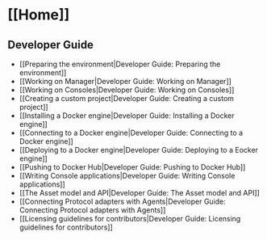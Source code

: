 # [[Home]]

## Developer Guide

* [[Preparing the environment|Developer Guide: Preparing the environment]]
* [[Working on Manager|Developer Guide: Working on Manager]]
* [[Working on Consoles|Developer Guide: Working on Consoles]]
* [[Creating a custom project|Developer Guide: Creating a custom project]]
* [[Installing a Docker engine|Developer Guide: Installing a Docker engine]]
* [[Connecting to a Docker engine|Developer Guide: Connecting to a Docker engine]] 
* [[Deploying to a Docker engine|Developer Guide: Deploying to a Eocker engine]]
* [[Pushing to Docker Hub|Developer Guide: Pushing to Docker Hub]]
* [[Writing Console applications|Developer Guide: Writing Console applications]]
* [[The Asset model and API|Developer Guide: The Asset model and API]]
* [[Connecting Protocol adapters with Agents|Developer Guide: Connecting Protocol adapters with Agents]]
* [[Licensing guidelines for contributors|Developer Guide: Licensing guidelines for contributors]]